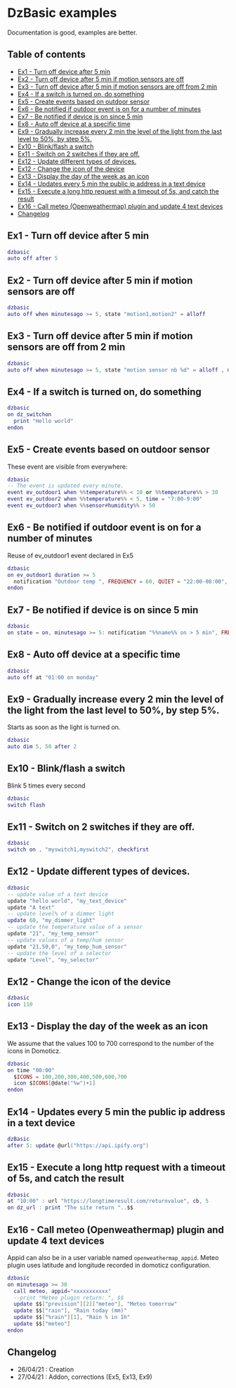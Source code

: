 
<!-- omit in toc -->
# DzBasic examples
Documentation is good, examples are better.

<!-- omit in toc -->
## Table of contents

<!-- TOC -->

- [Ex1 - Turn off device after 5 min](#ex1---turn-off-device-after-5-min)
- [Ex2 - Turn off device after 5 min if motion sensors are off](#ex2---turn-off-device-after-5-min-if-motion-sensors-are-off)
- [Ex3 - Turn off device after 5 min if motion sensors are off from 2 min](#ex3---turn-off-device-after-5-min-if-motion-sensors-are-off-from-2-min)
- [Ex4 - If a switch is turned on, do something](#ex4---if-a-switch-is-turned-on-do-something)
- [Ex5 - Create events based on outdoor sensor](#ex5---create-events-based-on-outdoor-sensor)
- [Ex6 - Be notified if outdoor event is on for a number of minutes](#ex6---be-notified-if-outdoor-event-is-on-for-a-number-of-minutes)
- [Ex7 - Be notified if device is on since 5 min](#ex7---be-notified-if-device-is-on-since-5-min)
- [Ex8 - Auto off device at a specific time](#ex8---auto-off-device-at-a-specific-time)
- [Ex9 - Gradually increase every 2 min the level of the light from the last level to 50%, by step 5%.](#ex9---gradually-increase-every-2-min-the-level-of-the-light-from-the-last-level-to-50%-by-step-5%)
- [Ex10 - Blink/flash a switch](#ex10---blinkflash-a-switch)
- [Ex11 - Switch on 2 switches if they are off.](#ex11---switch-on-2-switches-if-they-are-off)
- [Ex12 - Update different types of devices.](#ex12---update-different-types-of-devices)
- [Ex12 - Change the icon of the device](#ex12---change-the-icon-of-the-device)
- [Ex13 - Display the day of the week as an icon](#ex13---display-the-day-of-the-week-as-an-icon)
- [Ex14 - Updates every 5 min the public ip address in a text device](#ex14---updates-every-5-min-the-public-ip-address-in-a-text-device)
- [Ex15 - Execute a long http request with a timeout of 5s, and catch the result](#ex15---execute-a-long-http-request-with-a-timeout-of-5s-and-catch-the-result)
- [Ex16 - Call meteo (Openweathermap) plugin and update 4 text devices](#ex16---call-meteo-openweathermap-plugin-and-update-4-text-devices)
- [Changelog](#changelog)

<!-- /TOC -->

## Ex1 - Turn off device after 5 min

```lua
dzbasic
auto off after 5
```

## Ex2 - Turn off device after 5 min if motion sensors are off

```lua
dzbasic
auto off when minutesago >= 5, state "motion1,motion2" = alloff
```

## Ex3 - Turn off device after 5 min if motion sensors are off from 2 min

```lua
dzbasic
auto off when minutesago >= 5, state "motion sensor nb %d" = alloff , minutesago "motion sensor nb %d" >=2
```

## Ex4 - If a switch is turned on, do something

```lua
dzbasic
on dz_switchon
  print "Hello world"
endon
```

## Ex5 - Create events based on outdoor sensor  
These event are visible from everywhere:
```lua
dzbasic
-- The event is updated every minute.
event ev_outdoor1 when %%temperature%% < 10 or %%temperature%% > 30
event ev_outdoor2 when %%temperature%% < 5, time = "7:00-9:00"
event ev_outdoor3 when %%sensor#humidity%% > 50
```

## Ex6 - Be notified if outdoor event is on for a number of minutes
Reuse of ev_outdoor1 event declared in Ex5
```lua
dzbasic
on ev_outdoor1 duration >= 5
  notification "Outdoor temp ", FREQUENCY = 60, QUIET = "22:00-08:00", SUBSYSTEMS = "PROWL"
endon
```

## Ex7 - Be notified if device is on since 5 min

```lua
dzbasic
on state = on, minutesago >= 5: notification "%%name%% on > 5 min", FREQUENCY = 30
```

## Ex8 - Auto off device at a specific time

```lua
dzbasic
auto off at "01:00 on monday"
```

## Ex9 - Gradually increase every 2 min the level of the light from the last level to 50%, by step 5%.
Starts as soon as the light is turned on.
```lua
dzbasic
auto dim 5, 50 after 2
```

## Ex10 - Blink/flash a switch
Blink 5 times every second
```lua
dzbasic
switch flash
```

## Ex11 - Switch on 2 switches if they are off.

```lua
dzbasic
switch on , "myswitch1,myswitch2", checkfirst
```

## Ex12 - Update different types of devices.

```lua
dzbasic
-- update value of a text device
update "hello world", "my_text_device"
update "A text"
-- update level% of a dimmer light
update 60, "my_dimmer_light"
-- update the temperature value of a sensor
update "21", "my_temp_sensor"
-- update values of a temp/hum sensor
update "21,50,0", "my_temp_hum_sensor"
-- update the level of a selector
update "Level", "my_selector"
```

## Ex12 - Change the icon of the device

```lua
dzbasic
icon 110
```

## Ex13 - Display the day of the week as an icon
We assume that the values 100 to 700 correspond to the number of the icons in Domoticz.
```lua
dzbasic
on time "00:00"
  $ICONS = 100,200,300,400,500,600,700
  icon $ICONS[@date("%w")+1]
endon
```

## Ex14 - Updates every 5 min the public ip address in a text device

```lua
dzBasic
after 5: update @url("https://api.ipify.org")
```

## Ex15 - Execute a long http request with a timeout of 5s, and catch the result

```lua
dzbasic
at "10:00" : url "https://longtimeresult.com/returnvalue", cb, 5
on dz_url : print "The site return "..$$
```

## Ex16 - Call meteo (Openweathermap) plugin and update 4 text devices
Appid can also be in a user variable named `openweathermap_appid`.
Meteo plugin uses latitude and longitude recorded in domoticz configuration.
```lua
dzbasic
on minutesago >= 30
  call meteo, appid="xxxxxxxxxxx"
  --print "Meteo plugin return: ", $$
  update $$["prevision"][2]["meteo"], "Meteo tomorrow"
  update $$["rain"], "Rain today (mm)"
  update $$["%rain"][1], "Rain % in 1h"
  update $$["meteo"]
endon
```

## Changelog
- 26/04/21 : Creation
- 27/04/21 : Addon, corrections (Ex5, Ex13, Ex9)
